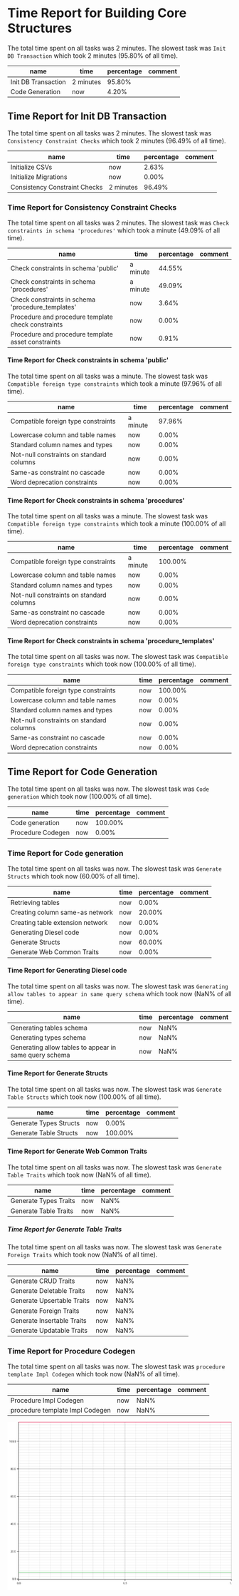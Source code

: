 # Time Report for Building Core Structures

The total time spent on all tasks was 2 minutes.
The slowest task was `Init DB Transaction` which took 2 minutes (95.80% of all time).

| name                | time      | percentage | comment |
|---------------------|-----------|------------|---------|
| Init DB Transaction | 2 minutes | 95.80%     |         |
| Code Generation     | now       | 4.20%      |         |

## Time Report for Init DB Transaction

The total time spent on all tasks was 2 minutes.
The slowest task was `Consistency Constraint Checks` which took 2 minutes (96.49% of all time).

| name                          | time      | percentage | comment |
|-------------------------------|-----------|------------|---------|
| Initialize CSVs               | now       | 2.63%      |         |
| Initialize Migrations         | now       | 0.00%      |         |
| Consistency Constraint Checks | 2 minutes | 96.49%     |         |

### Time Report for Consistency Constraint Checks

The total time spent on all tasks was 2 minutes.
The slowest task was `Check constraints in schema 'procedures'` which took a minute (49.09% of all time).

| name                                               | time     | percentage | comment |
|----------------------------------------------------|----------|------------|---------|
| Check constraints in schema 'public'               | a minute | 44.55%     |         |
| Check constraints in schema 'procedures'           | a minute | 49.09%     |         |
| Check constraints in schema 'procedure_templates'  | now      | 3.64%      |         |
| Procedure and procedure template check constraints | now      | 0.00%      |         |
| Procedure and procedure template asset constraints | now      | 0.91%      |         |

#### Time Report for Check constraints in schema 'public'

The total time spent on all tasks was a minute.
The slowest task was `Compatible foreign type constraints` which took a minute (97.96% of all time).

| name                                     | time     | percentage | comment |
|------------------------------------------|----------|------------|---------|
| Compatible foreign type constraints      | a minute | 97.96%     |         |
| Lowercase column and table names         | now      | 0.00%      |         |
| Standard column names and types          | now      | 0.00%      |         |
| Not-null constraints on standard columns | now      | 0.00%      |         |
| Same-as constraint no cascade            | now      | 0.00%      |         |
| Word deprecation constraints             | now      | 0.00%      |         |

#### Time Report for Check constraints in schema 'procedures'

The total time spent on all tasks was a minute.
The slowest task was `Compatible foreign type constraints` which took a minute (100.00% of all time).

| name                                     | time     | percentage | comment |
|------------------------------------------|----------|------------|---------|
| Compatible foreign type constraints      | a minute | 100.00%    |         |
| Lowercase column and table names         | now      | 0.00%      |         |
| Standard column names and types          | now      | 0.00%      |         |
| Not-null constraints on standard columns | now      | 0.00%      |         |
| Same-as constraint no cascade            | now      | 0.00%      |         |
| Word deprecation constraints             | now      | 0.00%      |         |

#### Time Report for Check constraints in schema 'procedure_templates'

The total time spent on all tasks was now.
The slowest task was `Compatible foreign type constraints` which took now (100.00% of all time).

| name                                     | time | percentage | comment |
|------------------------------------------|------|------------|---------|
| Compatible foreign type constraints      | now  | 100.00%    |         |
| Lowercase column and table names         | now  | 0.00%      |         |
| Standard column names and types          | now  | 0.00%      |         |
| Not-null constraints on standard columns | now  | 0.00%      |         |
| Same-as constraint no cascade            | now  | 0.00%      |         |
| Word deprecation constraints             | now  | 0.00%      |         |

## Time Report for Code Generation

The total time spent on all tasks was now.
The slowest task was `Code generation` which took now (100.00% of all time).

| name              | time | percentage | comment |
|-------------------|------|------------|---------|
| Code generation   | now  | 100.00%    |         |
| Procedure Codegen | now  | 0.00%      |         |

### Time Report for Code generation

The total time spent on all tasks was now.
The slowest task was `Generate Structs` which took now (60.00% of all time).

| name                             | time | percentage | comment |
|----------------------------------|------|------------|---------|
| Retrieving tables                | now  | 0.00%      |         |
| Creating column same-as network  | now  | 20.00%     |         |
| Creating table extension network | now  | 0.00%      |         |
| Generating Diesel code           | now  | 0.00%      |         |
| Generate Structs                 | now  | 60.00%     |         |
| Generate Web Common Traits       | now  | 0.00%      |         |

#### Time Report for Generating Diesel code

The total time spent on all tasks was now.
The slowest task was `Generating allow tables to appear in same query schema` which took now (NaN% of all time).

| name                                                   | time | percentage | comment |
|--------------------------------------------------------|------|------------|---------|
| Generating tables schema                               | now  | NaN%       |         |
| Generating types schema                                | now  | NaN%       |         |
| Generating allow tables to appear in same query schema | now  | NaN%       |         |

#### Time Report for Generate Structs

The total time spent on all tasks was now.
The slowest task was `Generate Table Structs` which took now (100.00% of all time).

| name                   | time | percentage | comment |
|------------------------|------|------------|---------|
| Generate Types Structs | now  | 0.00%      |         |
| Generate Table Structs | now  | 100.00%    |         |

#### Time Report for Generate Web Common Traits

The total time spent on all tasks was now.
The slowest task was `Generate Table Traits` which took now (NaN% of all time).

| name                  | time | percentage | comment |
|-----------------------|------|------------|---------|
| Generate Types Traits | now  | NaN%       |         |
| Generate Table Traits | now  | NaN%       |         |

##### Time Report for Generate Table Traits

The total time spent on all tasks was now.
The slowest task was `Generate Foreign Traits` which took now (NaN% of all time).

| name                       | time | percentage | comment |
|----------------------------|------|------------|---------|
| Generate CRUD Traits       | now  | NaN%       |         |
| Generate Deletable Traits  | now  | NaN%       |         |
| Generate Upsertable Traits | now  | NaN%       |         |
| Generate Foreign Traits    | now  | NaN%       |         |
| Generate Insertable Traits | now  | NaN%       |         |
| Generate Updatable Traits  | now  | NaN%       |         |

### Time Report for Procedure Codegen

The total time spent on all tasks was now.
The slowest task was `procedure template Impl Codegen` which took now (NaN% of all time).

| name                            | time | percentage | comment |
|---------------------------------|------|------------|---------|
| Procedure Impl Codegen          | now  | NaN%       |         |
| procedure template Impl Codegen | now  | NaN%       |         |

![Plot](time_requirements_report.png)
